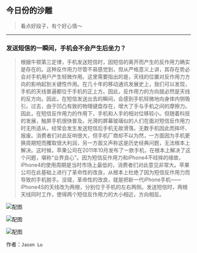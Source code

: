 ## 今日份的沙雕

> 看点好段子，有个好心情～


 
---

### 发送短信的一瞬间，手机会不会产生后坐力？

> 根据牛顿第三定律，手机发送短信时，因短信的离开而产生的反作用力确实是存在的。这种反作用力尽管不易感觉到，但从严格意义上讲，其存在势必会对手机用户产生轻微作用。这里需要指出的是，天线的位置对反作用力方向的影响起到关键性作用。在几十年的移动通讯发展史上，我们可以发现，手机的天线普遍都位于手机的正上方。因此，反作用力的方向就必然是天线的反方向。因此，在短信发送出去的瞬间，会感到手机轻微地向身体内侧吸引。过去，由于凹凸有致的物理键盘存在，增大了手与手机之间的摩擦力。因此，在短信反作用力的作用下，手机和人手的相对位移较小。但随着科技的发展，触屏手机很快普及。光滑的屏幕玻璃似的人们在面对短信反作用力时无所适从，经常会发生发送短信后手机无故滑落。无数手机因此而摔坏、报废。消费者们对此反响很大，但手机厂商却不以为然，一方面因为手机更换周期短而攫取很大利润，另一方面又声称这是历史经典问题，无法根本上解决。这时候，苹果公司在2011年10月发布了一款手机，在根本上解决了这个问题，堪称“业界良心”。因为短信反作用力和iPhone4不经摔的缘故，iPhone4的使用周期是当时市场上最低的，消费者们对此意见非常大。苹果公司在此基础上进行了革命性的改良，从根本上杜绝了因为短信反作用力而导致的手机脱手。没错，革命性的改良，就是把新一代iPhone手机——iPhone4S的天线改为两根，分别位于手机的左右两侧。发送短信时，两根天线同时工作，使得两个短信反作用力的大小相近，方向相反。



![配图](https://pic4.zhimg.com/2e17ae4dbfb44d885bfe263f3aaa1b23_b.jpg)



![配图](https://pic3.zhimg.com/6d0d6696b1d7da90d6789ca51ba5ecd6_b.jpg)



![配图](https://pic4.zhimg.com/5d53f5e3f4e0b0a171e95a6e700f8397_b.jpg)


作者：`Jason Lu`